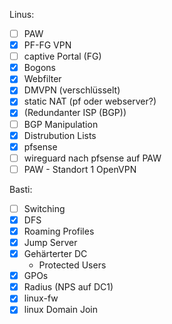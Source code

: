 Linus:

- [ ] PAW
- [x] PF-FG VPN
- [ ] captive Portal (FG)
- [x] Bogons
- [x] Webfilter
- [x] DMVPN (verschlüsselt)
- [x] static NAT (pf oder webserver?)
- [x] (Redundanter ISP (BGP))
- [ ] BGP Manipulation
- [x] Distrubution Lists
- [x] pfsense
- [ ] wireguard nach pfsense auf PAW
- [ ] PAW - Standort 1 OpenVPN

Basti:

- [ ] Switching
- [x] DFS
- [x] Roaming Profiles
- [x] Jump Server
- [x] Gehärterter DC
  - Protected Users
- [x] GPOs
- [x] Radius (NPS auf DC1)
- [x] linux-fw
- [x] linux Domain Join
